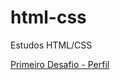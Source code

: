 # html-css
 Estudos HTML/CSS

<a href="https://mathmarcal.github.io/html-css/exercicios/desafio/index.html"> Primeiro Desafio - Perfil </a>